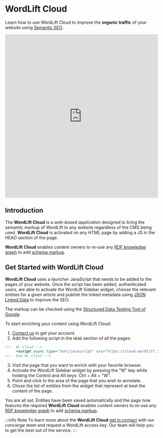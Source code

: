# WordLift Cloud

Learn how to use WordLift Cloud to improve the **organic traffic** of your website using [Semantic SEO](https://wordlift.io/blog/en/entity/semantic-seo).

<iframe src="https://www.youtube.com/embed/DF4HQENosfo?rel=0&amp;showinfo=0" width="100%" height="540" frameborder="0" scrolling="auto"></iframe>

## Introduction

The **WordLift Cloud** is a *web-based application* designed to bring the semantic markup of WordLift to any website regardless of the CMS being used.
**WordLift Cloud** is activated on any HTML page by adding a JS in the HEAD section of the page.

**WordLift Cloud** enables content owners to re-use any [RDF knowledge graph](https://wordlift.io/blog/en/entity/knowledge-graph/) to add [schema markup](https://wordlift.io/blog/en/entity/schema-org/).

## Get Started with WordLift Cloud

**WordLift Cloud** uses a launcher JavaScript that needs to be added to the pages of your website. Once the script has been added, authenticated users, are able to activate the WordLift Sidebar widget, choose the relevant entities for a given article and publish the linked metadata using [JSON Linked Data](https://wordlift.io/blog/en/entity/json-ld) to improve the SEO.

The markup can be checked using the [Structured Data Testing Tool of Google](https://search.google.com/structured-data/testing-tool).

To start enriching your content using WordLift Cloud:

1. [Contact us](https://wordlift.io/contact-us/) to get your account.
2. Add the following script in the `HEAD` section of all the pages:

```html
<!-- WL Cloud -->
     <script async type="text/javascript" src="https://cloud.wordlift.io/app/bootstrap.js"></script>
<!-- End WL Cloud -->
```

3. Visit the page that you want to enrich with your favorite browser.
4. Activate the WordLift Sidebar widget by pressing the "W" key while holding the Control and Alt keys: Ctrl + Alt + "W".
5. Point and click to the area of the page that you wish to annotate.
6. Chose the list of entities from the widget that represent at best the content of the page.

You are all set. Entities have been saved automatically and the page now features the required
**WordLift Cloud** enables content owners to re-use any [RDF knowledge graph](https://wordlift.io/blog/en/entity/knowledge-graph/) to add [schema markup](https://wordlift.io/blog/en/entity/schema-org/).

:::info Note
To learn more about the **WordLift Cloud** [get in contact](https://wordlift.io/contact-us/) with our *concierge team* and request a WordLift access key. Our team will help you to get the best out of the service.
:::
